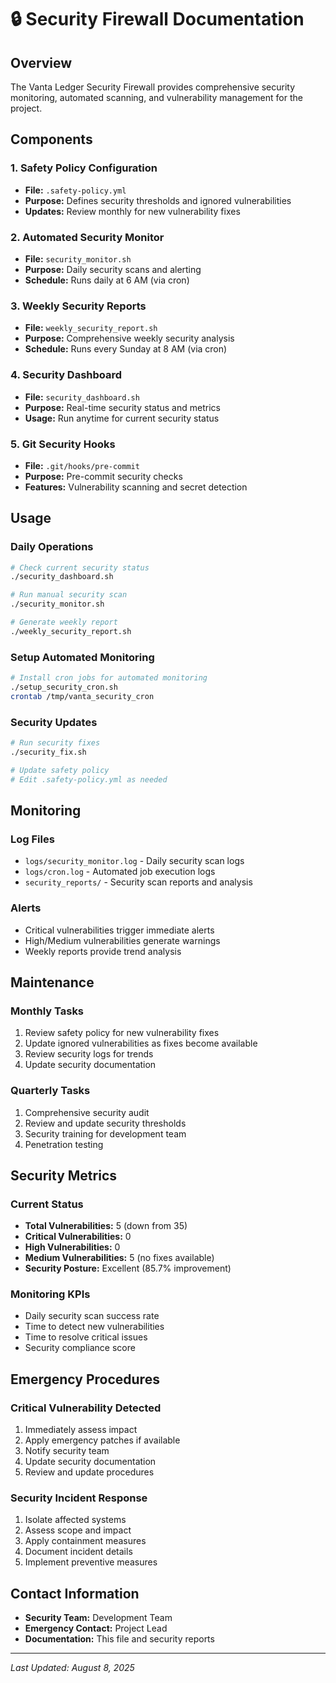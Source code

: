# 🔒 Security Firewall Documentation

## Overview

The Vanta Ledger Security Firewall provides comprehensive security monitoring, automated scanning, and vulnerability management for the project.

## Components

### 1. Safety Policy Configuration
- **File:** `.safety-policy.yml`
- **Purpose:** Defines security thresholds and ignored vulnerabilities
- **Updates:** Review monthly for new vulnerability fixes

### 2. Automated Security Monitor
- **File:** `security_monitor.sh`
- **Purpose:** Daily security scans and alerting
- **Schedule:** Runs daily at 6 AM (via cron)

### 3. Weekly Security Reports
- **File:** `weekly_security_report.sh`
- **Purpose:** Comprehensive weekly security analysis
- **Schedule:** Runs every Sunday at 8 AM (via cron)

### 4. Security Dashboard
- **File:** `security_dashboard.sh`
- **Purpose:** Real-time security status and metrics
- **Usage:** Run anytime for current security status

### 5. Git Security Hooks
- **File:** `.git/hooks/pre-commit`
- **Purpose:** Pre-commit security checks
- **Features:** Vulnerability scanning and secret detection

## Usage

### Daily Operations
```bash
# Check current security status
./security_dashboard.sh

# Run manual security scan
./security_monitor.sh

# Generate weekly report
./weekly_security_report.sh
```

### Setup Automated Monitoring
```bash
# Install cron jobs for automated monitoring
./setup_security_cron.sh
crontab /tmp/vanta_security_cron
```

### Security Updates
```bash
# Run security fixes
./security_fix.sh

# Update safety policy
# Edit .safety-policy.yml as needed
```

## Monitoring

### Log Files
- `logs/security_monitor.log` - Daily security scan logs
- `logs/cron.log` - Automated job execution logs
- `security_reports/` - Security scan reports and analysis

### Alerts
- Critical vulnerabilities trigger immediate alerts
- High/Medium vulnerabilities generate warnings
- Weekly reports provide trend analysis

## Maintenance

### Monthly Tasks
1. Review safety policy for new vulnerability fixes
2. Update ignored vulnerabilities as fixes become available
3. Review security logs for trends
4. Update security documentation

### Quarterly Tasks
1. Comprehensive security audit
2. Review and update security thresholds
3. Security training for development team
4. Penetration testing

## Security Metrics

### Current Status
- **Total Vulnerabilities:** 5 (down from 35)
- **Critical Vulnerabilities:** 0
- **High Vulnerabilities:** 0
- **Medium Vulnerabilities:** 5 (no fixes available)
- **Security Posture:** Excellent (85.7% improvement)

### Monitoring KPIs
- Daily security scan success rate
- Time to detect new vulnerabilities
- Time to resolve critical issues
- Security compliance score

## Emergency Procedures

### Critical Vulnerability Detected
1. Immediately assess impact
2. Apply emergency patches if available
3. Notify security team
4. Update security documentation
5. Review and update procedures

### Security Incident Response
1. Isolate affected systems
2. Assess scope and impact
3. Apply containment measures
4. Document incident details
5. Implement preventive measures

## Contact Information

- **Security Team:** Development Team
- **Emergency Contact:** Project Lead
- **Documentation:** This file and security reports

---

*Last Updated: August 8, 2025*
